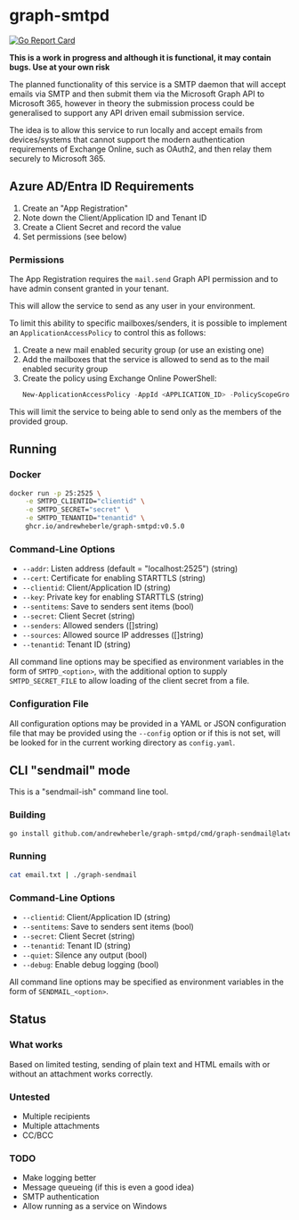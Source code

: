 # graph-smtpd

[![Go Report Card](https://goreportcard.com/badge/github.com/andrewheberle/graph-smtpd?logo=go&style=flat-square)](https://goreportcard.com/report/github.com/andrewheberle/graph-smtpd)

**This is a work in progress and although it is functional, it may contain bugs. Use at your own risk**

The planned functionality of this service is a SMTP daemon that will accept emails via SMTP and then submit them via the Microsoft Graph API to Microsoft 365, however in theory the submission process could be generalised to support any API driven email submission service.

The idea is to allow this service to run locally and accept emails from devices/systems that cannot support the modern authentication requirements of Exchange Online, such as OAuth2, and then relay them securely to Microsoft 365.

## Azure AD/Entra ID Requirements

1. Create an "App Registration"
2. Note down the Client/Application ID and Tenant ID
3. Create a Client Secret and record the value
4. Set permissions (see below)

### Permissions

The App Registration requires the `mail.send` Graph API permission and to have admin consent granted in your tenant.

This will allow the service to send as any user in your environment.

To limit this ability to specific mailboxes/senders, it is possible to implement an `ApplicationAccessPolicy` to control this as follows:

1. Create a new mail enabled security group (or use an existing one)
2. Add the mailboxes that the service is allowed to send as to the mail enabled security group
3. Create the policy using Exchange Online PowerShell:
   ```powershell
   New-ApplicationAccessPolicy -AppId <APPLICATION_ID> -PolicyScopeGroupId <GROUP_EMAIL_ADDRESS> -AccessRight RestrictAccess -Description <DESCRIPTION>
   ```

This will limit the service to being able to send only as the members of the provided group.

## Running

### Docker

```sh
docker run -p 25:2525 \
    -e SMTPD_CLIENTID="clientid" \
    -e SMTPD_SECRET="secret" \
    -e SMTPD_TENANTID="tenantid" \
    ghcr.io/andrewheberle/graph-smtpd:v0.5.0
```

### Command-Line Options

* `--addr`: Listen address (default = "localhost:2525") (string)
* `--cert`: Certificate for enabling STARTTLS (string)
* `--clientid`: Client/Application ID (string)
* `--key`: Private key for enabling STARTTLS (string)
* `--sentitems`: Save to senders sent items (bool)
* `--secret`: Client Secret (string)
* `--senders`: Allowed senders ([]string)
* `--sources`: Allowed source IP addresses ([]string)
* `--tenantid`: Tenant ID (string)

All command line options may be specified as environment variables in the form of `SMTPD_<option>`, with the additional option to supply `SMTPD_SECRET_FILE` to allow loading of the client secret from a file.

### Configuration File

All configuration options may be provided in a YAML or JSON configuration file that may be provided using the `--config` option or if this is not set, will be looked for in the current working directory as `config.yaml`.

## CLI "sendmail" mode

This is a "sendmail-ish" command line tool.

### Building

```sh
go install github.com/andrewheberle/graph-smtpd/cmd/graph-sendmail@latest
```

### Running

```sh
cat email.txt | ./graph-sendmail
```

### Command-Line Options

* `--clientid`: Client/Application ID (string)
* `--sentitems`: Save to senders sent items (bool)
* `--secret`: Client Secret (string)
* `--tenantid`: Tenant ID (string)
* `--quiet`: Silence any output (bool)
* `--debug`: Enable debug logging (bool)

All command line options may be specified as environment variables in the form of `SENDMAIL_<option>`.

## Status

### What works

Based on limited testing, sending of plain text and HTML emails with or without an attachment works correctly.

### Untested

* Multiple recipients
* Multiple attachments
* CC/BCC

### TODO

* Make logging better
* Message queueing (if this is even a good idea)
* SMTP authentication
* Allow running as a service on Windows
